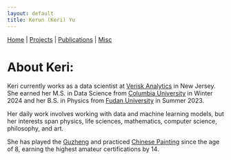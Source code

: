 ```yaml
---
layout: default
title: Kerun (Keri) Yu
---
```

[Home](/) | [Projects](/projects/) | [Publications](/publications/) | [Misc](/misc/) 

# About Keri:

Keri currently works as a data scientist at [Verisk Analytics](https://www.verisk.com/) in New Jersey. She earned her M.S. in Data Science from [Columbia University](https://datascience.columbia.edu/) in Winter 2024 and her B.S. in Physics from [Fudan University](https://phys.fudan.edu.cn/) in Summer 2023.

Her daily work involves working with data and machine learning models, but her interests span physics, life sciences, mathematics, computer science, philosophy, and art.

She has played the [Guzheng](https://en.wikipedia.org/wiki/Guzheng) and practiced [Chinese Painting](https://en.wikipedia.org/wiki/Chinese_painting) since the age of 8, earning the highest amateur certifications by 14.